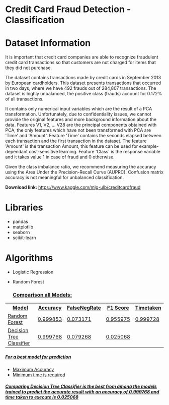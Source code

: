 # Credit Card Fraud Detection - Classification

# Dataset Information

It is important that credit card companies are able to recognize fraudulent credit card transactions so that customers are not charged for items that they did not purchase.

The dataset contains transactions made by credit cards in September 2013 by European cardholders.
This dataset presents transactions that occurred in two days, where we have 492 frauds out of 284,807 transactions. The dataset is highly unbalanced, the positive class (frauds) account for 0.172% of all transactions.

It contains only numerical input variables which are the result of a PCA transformation. Unfortunately, due to confidentiality issues, we cannot provide the original features and more background information about the data. Features V1, V2, … V28 are the principal components obtained with PCA, the only features which have not been transformed with PCA are 'Time' and 'Amount'. Feature 'Time' contains the seconds elapsed between each transaction and the first transaction in the dataset. The feature 'Amount' is the transaction Amount, this feature can be used for example-dependant cost-sensitive learning. Feature 'Class' is the response variable and it takes value 1 in case of fraud and 0 otherwise.

Given the class imbalance ratio, we recommend measuring the accuracy using the Area Under the Precision-Recall Curve (AUPRC). Confusion matrix accuracy is not meaningful for unbalanced classification.

**Download link:** https://www.kaggle.com/mlg-ulb/creditcardfraud

# Libraries

- pandas
- matplotlib
- seaborn
- scikit-learn

# Algorithms

- Logistic Regression
- Random Forest

  ### <u>Comparison all Models:<u>


<table>
 <tr>
   <th>Model</th>
   <th>Accuracy</th>
   <th>FalseNegRate</th>
   <th>F1 Score</th>
   <th>Timetaken</th>
  
 </tr>
 <tr>
   <td><u>Random Forest<u></td>
   <td>0.999853</td>
   <td>0.073171</td>
   <td>0.955975</td>
   <td>0.999728</td>
 </tr>
 </tr>
  <tr>
    <td><u>Decision Tree Classifier<u></td>
    <td>0.999768</td>
    <td>0.079268</td>
    <td>0.025068</td>
  </tr>
        </tr>
 </table>
  
  
  
##### For a best model for prediction 
* Maximum Accuracy
* Minimum time is required 
##### Comparing **Decision Tree Classifier** is the best from among the models trained to predict the accurate result with an **accuracy** of **0.999768** and **time taken** to execute is **0.025068**
